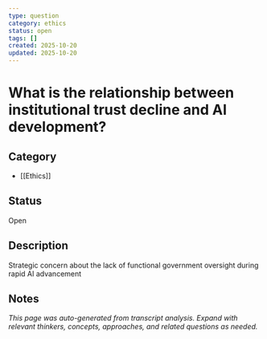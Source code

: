```yaml
---
type: question
category: ethics
status: open
tags: []
created: 2025-10-20
updated: 2025-10-20
---
```


# What is the relationship between institutional trust decline and AI development?

## Category

- [[Ethics]]

## Status

Open

## Description

Strategic concern about the lack of functional government oversight during rapid AI advancement

## Notes

*This page was auto-generated from transcript analysis. Expand with relevant thinkers, concepts, approaches, and related questions as needed.*
